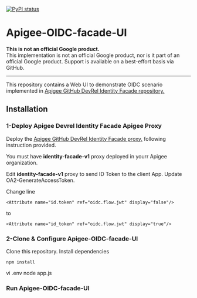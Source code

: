 [![PyPI status](https://img.shields.io/pypi/status/ansicolortags.svg)](https://pypi.python.org/pypi/ansicolortags/) 

# Apigee-OIDC-facade-UI

**This is not an official Google product.**<BR>This implementation is not an official Google product, nor is it part of an official Google product. Support is available on a best-effort basis via GitHub.

***

This repository contains a Web UI to demonstrate OIDC scenario implemented in [Apigee GitHub DevRel Identity Facade repository.](https://github.com/apigee/devrel/tree/main/references/identity-facade)

## Installation

### 1-Deploy Apigee Devrel Identity Facade Apigee Proxy

Deploy the [Apigee GitHub DevRel Identity Facade proxy.](https://github.com/apigee/devrel/tree/main/references/identity-facade) following instruction provided.

You must have **identity-facade-v1** proxy deployed in yourr Apigee organization.

Edit **identity-facade-v1** proxy to send ID Token to the client App. Update OA2-GenerateAccessToken.

Change line

 ```<Attribute name="id.token" ref="oidc.flow.jwt" display="false"/>```

 to

  ```<Attribute name="id_token" ref="oidc.flow.jwt" display="true"/>```



### 2-Clone & Configure Apigee-OIDC-facade-UI

Clone this repository.
Install dependencies
```
npm install
```




vi .env
node app.js
### Run Apigee-OIDC-facade-UI
